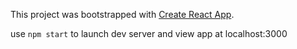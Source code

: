 This project was bootstrapped with [Create React App](https://github.com/facebookincubator/create-react-app).

use `npm start` to launch dev server and view app at localhost:3000
